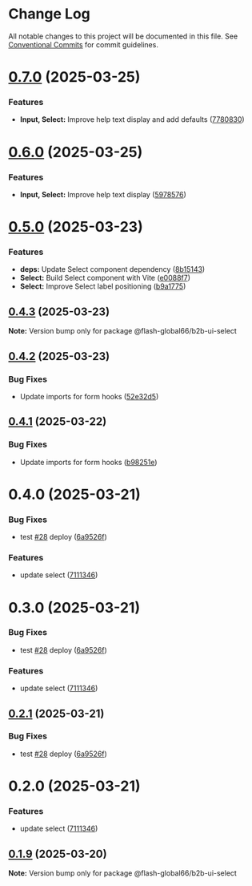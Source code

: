 # Change Log

All notable changes to this project will be documented in this file.
See [Conventional Commits](https://conventionalcommits.org) for commit guidelines.

# [0.7.0](https://github.com/Flash-Global66/b2b-ui-framework/compare/@flash-global66/b2b-ui-select@0.6.0...@flash-global66/b2b-ui-select@0.7.0) (2025-03-25)


### Features

* **Input, Select:** Improve help text display and add defaults ([7780830](https://github.com/Flash-Global66/b2b-ui-framework/commit/77808304d84d739cc6d5799940493ef513e82c39))





# [0.6.0](https://github.com/Flash-Global66/b2b-ui-framework/compare/@flash-global66/b2b-ui-select@0.5.0...@flash-global66/b2b-ui-select@0.6.0) (2025-03-25)


### Features

* **Input, Select:** Improve help text display ([5978576](https://github.com/Flash-Global66/b2b-ui-framework/commit/59785765977bd2c94a4b7f6b73af52ed57979e6d))





# [0.5.0](https://github.com/Flash-Global66/b2b-ui-framework/compare/@flash-global66/b2b-ui-select@0.4.3...@flash-global66/b2b-ui-select@0.5.0) (2025-03-23)


### Features

* **deps:** Update Select component dependency ([8b15143](https://github.com/Flash-Global66/b2b-ui-framework/commit/8b1514378ba77ece1f684ed6a1251a0652afa952))
* **Select:** Build Select component with Vite ([e0088f7](https://github.com/Flash-Global66/b2b-ui-framework/commit/e0088f77b6ab183142dc104b23374ebb97d50bb5))
* **Select:** Improve Select label positioning ([b9a1775](https://github.com/Flash-Global66/b2b-ui-framework/commit/b9a17751c2f71c43949a9e50c5ca52fe2ae45745))





## [0.4.3](https://github.com/Flash-Global66/b2b-ui-framework/compare/@flash-global66/b2b-ui-select@0.4.2...@flash-global66/b2b-ui-select@0.4.3) (2025-03-23)

**Note:** Version bump only for package @flash-global66/b2b-ui-select





## [0.4.2](https://github.com/Flash-Global66/b2b-ui-framework/compare/@flash-global66/b2b-ui-select@0.4.1...@flash-global66/b2b-ui-select@0.4.2) (2025-03-23)


### Bug Fixes

* Update imports for form hooks ([52e32d5](https://github.com/Flash-Global66/b2b-ui-framework/commit/52e32d5b408f066ad4ac3a3d0cd3b7dd610bcdd5))





## [0.4.1](https://github.com/Flash-Global66/b2b-ui-framework/compare/@flash-global66/b2b-ui-select@0.4.0...@flash-global66/b2b-ui-select@0.4.1) (2025-03-22)


### Bug Fixes

* Update imports for form hooks ([b98251e](https://github.com/Flash-Global66/b2b-ui-framework/commit/b98251e29930f1edb23229fd68659419272d3f09))





# 0.4.0 (2025-03-21)


### Bug Fixes

* test [#28](https://github.com/Flash-Global66/b2b-ui-framework/issues/28) deploy ([6a9526f](https://github.com/Flash-Global66/b2b-ui-framework/commit/6a9526f986d683e05284d289c3022e35e1c7a590))


### Features

* update select ([7111346](https://github.com/Flash-Global66/b2b-ui-framework/commit/7111346cf3110f232ab020659d9f3b1f1ded5171))





# 0.3.0 (2025-03-21)


### Bug Fixes

* test [#28](https://github.com/Flash-Global66/b2b-ui-framework/issues/28) deploy ([6a9526f](https://github.com/Flash-Global66/b2b-ui-framework/commit/6a9526f986d683e05284d289c3022e35e1c7a590))


### Features

* update select ([7111346](https://github.com/Flash-Global66/b2b-ui-framework/commit/7111346cf3110f232ab020659d9f3b1f1ded5171))





## [0.2.1](https://github.com/Flash-Global66/b2b-ui-framework/compare/@flash-global66/b2b-ui-select@0.2.0...@flash-global66/b2b-ui-select@0.2.1) (2025-03-21)


### Bug Fixes

* test [#28](https://github.com/Flash-Global66/b2b-ui-framework/issues/28) deploy ([6a9526f](https://github.com/Flash-Global66/b2b-ui-framework/commit/6a9526f986d683e05284d289c3022e35e1c7a590))





# 0.2.0 (2025-03-21)


### Features

* update select ([7111346](https://github.com/Flash-Global66/b2b-ui-framework/commit/7111346cf3110f232ab020659d9f3b1f1ded5171))





## [0.1.9](https://github.com/Flash-Global66/b2b-ui-framework/compare/@flash-global66/b2b-ui-select@0.1.8...@flash-global66/b2b-ui-select@0.1.9) (2025-03-20)

**Note:** Version bump only for package @flash-global66/b2b-ui-select
